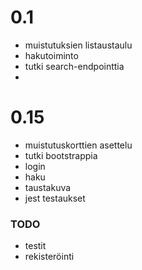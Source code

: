 # 0.1

- muistutuksien listaustaulu
- hakutoiminto
- tutki search-endpointtia
- 

# 0.15

- muistutuskorttien asettelu
- tutki bootstrappia
- login
- haku
- taustakuva
- jest testaukset

### TODO

- testit
- rekisteröinti

